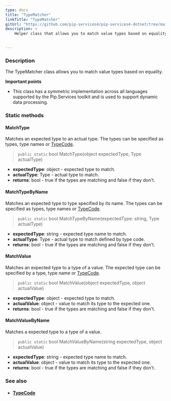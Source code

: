 ```yaml
---
type: docs
title: "TypeMatcher"
linkTitle: "TypeMatcher"
gitUrl: "https://github.com/pip-services4/pip-services4-dotnet/tree/main/pip-services4-commons-dotnet/src/Reflect"
description: >
    Helper class that allows you to match value types based on equality.
 

---
```


### Description

The TypeMatcher class allows you to match value types based on equality.

**Important points**

- This class has a symmetric implementation across all languages supported by the Pip.Services toolkit and is used to support dynamic data processing.

### Static methods

#### MatchType
Matches an expected type to an actual type.
The types can be specified as types, type names or [TypeCode](../../convert/type_code).

> `public static` bool MatchType(object expectedType, Type actualType)

- **expectedType**: object - expected type to match.
- **actualType**: Type - actual type to match.
- **returns**: bool - true if the types are matching and false if they don't.


#### MatchTypeByName
Matches an expected type to type specified by its name.
The types can be specified as types, type names or [TypeCode](../../convert/type_code).

> `public static` bool MatchTypeByName(expectedType: string, Type actualType)

- **expectedType**: string - expected type name to match. 
- **actualType**: Type - actual type to match defined by type code.
- **returns**: bool - true if the types are matching and false if they don't.


#### MatchValue
Matches an expected type to a type of a value.
The expected type can be specified by a type, type name or [TypeCode](../../convert/type_code).

> `public static` bool MatchValue(object expectedType, object actualValue)

- **expectedType**: object - expected type to match.
- **actualValue**: object -  value to match its type to the expected one.
- **returns**: bool - true if the types are matching and false if they don't.

#### MatchValueByName
Matches a expected type to a type of a value.

> `public static` bool MatchValueByName(string expectedType, object actualValue)

- **expectedType**: string - expected type name to match.
- **actualValue**: object -  value to match its type to the expected one.
- **returns**: bool - true if the types are matching and false if they don't.


### See also
- #### [TypeCode](../../convert/type_code)

